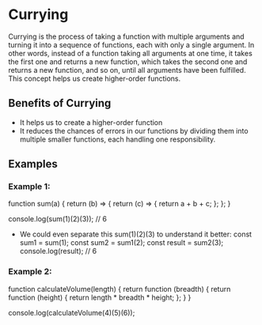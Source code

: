 # Currying

Currying is the process of taking a function with multiple arguments and turning it into a sequence of functions, each with only a single argument. 
In other words, instead of a function taking all arguments at one time, it takes the first one and returns a new function, which takes the second one and returns a new function, and so on, until all arguments have been fulfilled. This concept helps us create higher-order functions.

## Benefits of Currying

- It helps us to create a higher-order function
- It reduces the chances of errors in our functions by dividing them into multiple smaller functions, each handling one responsibility.

## Examples

### Example 1:

function sum(a) {
    return (b) => {
        return (c) => {
            return a + b + c;
        };
    };
}

console.log(sum(1)(2)(3)); // 6

- We could even separate this sum(1)(2)(3) to understand it better:
const sum1 = sum(1);
const sum2 = sum1(2);
const result = sum2(3);
console.log(result); // 6


### Example 2:
function calculateVolume(length) {
    return function (breadth) {
        return function (height) {
            return length * breadth * height;
        };
    }
}

console.log(calculateVolume(4)(5)(6));
